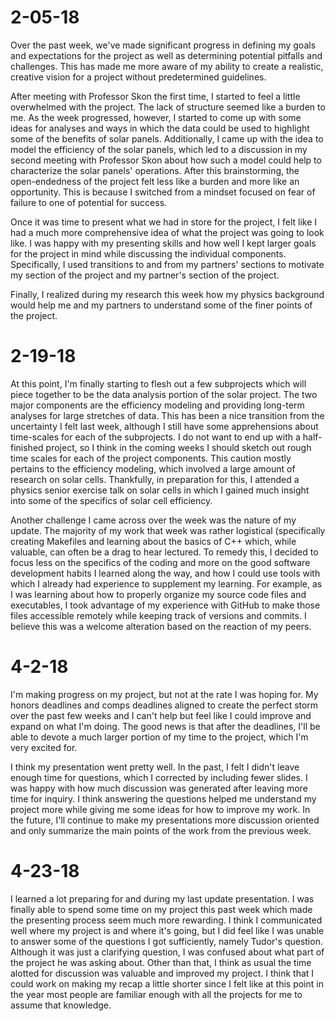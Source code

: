 # 2-05-18

Over the past week, we've made significant progress in defining my goals and expectations for the project as well as determining potential pitfalls and challenges. This has made me more aware of my ability to create a realistic, creative vision for a project without predetermined guidelines. 

After meeting with Professor Skon the first time, I started to feel a little overwhelmed with the project. The lack of structure seemed like a burden to me. As the week progressed, however, I started to come up with some ideas for analyses and ways in which the data could be used to highlight some of the benefits of solar panels. Additionally, I came up with the idea to model the efficiency of the solar panels, which led to a discussion in my second meeting with Professor Skon about how such a model could help to characterize the solar panels' operations. After this brainstorming, the open-endedness of the project felt less like a burden and more like an opportunity. This is because I switched from a mindset focused on fear of failure to one of potential for success.

Once it was time to present what we had in store for the project, I felt like I had a much more comprehensive idea of what the project was going to look like. I was happy with my presenting skills and how well I kept larger goals for the project in mind while discussing the individual components. Specifically, I used transitions to and from my partners' sections to motivate my section of the project and my partner's section of the project. 

Finally, I realized during my research this week how my physics background would help me and my partners to understand some of the finer points of the project.

# 2-19-18

At this point, I'm finally starting to flesh out a few subprojects which will piece together to be the data analysis portion of the solar project. The two major components are the efficiency modeling and providing long-term analyses for large stretches of data. This has been a nice transition from the uncertainty I felt last week, although I still have some apprehensions about time-scales for each of the subprojects. I do not want to end up with a half-finished project, so I think in the coming weeks I should sketch out rough time scales for each of the project components. This caution mostly pertains to the efficiency modeling, which involved a large amount of research on solar cells. Thankfully, in preparation for this, I attended a physics senior exercise talk on solar cells in which I gained much insight into some of the specifics of solar cell efficiency. 

Another challenge I came across over the week was the nature of my update. The majority of my work that week was rather logistical (specifically creating Makefiles and learning about the basics of C++ which, while valuable, can often be a drag to hear lectured. To remedy this, I decided to focus less on the specifics of the coding and more on the good software development habits I learned along the way, and how I could use tools with which I already had experience to supplement my learning. For example, as I was learning about how to properly organize my source code files and executables, I took advantage of my experience with GitHub to make those files accessible remotely while keeping track of versions and commits. I believe this was a welcome alteration based on the reaction of my peers.

# 4-2-18

I'm making progress on my project, but not at the rate I was hoping for. My honors deadlines and comps deadlines aligned to create the perfect storm over the past few weeks and I can't help but feel like I could improve and expand on what I'm doing. The good news is that after the deadlines, I'll be able to devote a much larger portion of my time to the project, which I'm very excited for. 

I think my presentation went pretty well. In the past, I felt I didn't leave enough time for questions, which I corrected by including fewer slides. I was happy with how much discussion was generated after leaving more time for inquiry. I think answering the questions helped me understand my project more while giving me some ideas for how to improve my work. In the future, I'll continue to make my presentations more discussion oriented and only summarize the main points of the work from the previous week.

# 4-23-18

I learned a lot preparing for and during my last update presentation. I was finally able to spend some time on my project this past week which made the presenting process seem much more rewarding. I think I communicated well where my project is and where it's going, but I did feel like I was unable to answer some of the questions I got sufficiently, namely Tudor's question. Although it was just a clarifying question, I was confused about what part of the project he was asking about. Other than that, I think as usual the time alotted for discussion was valuable and improved my project. I think that I could work on making my recap a little shorter since I felt like at this point in the year most people are familiar enough with all the projects for me to assume that knowledge. 
